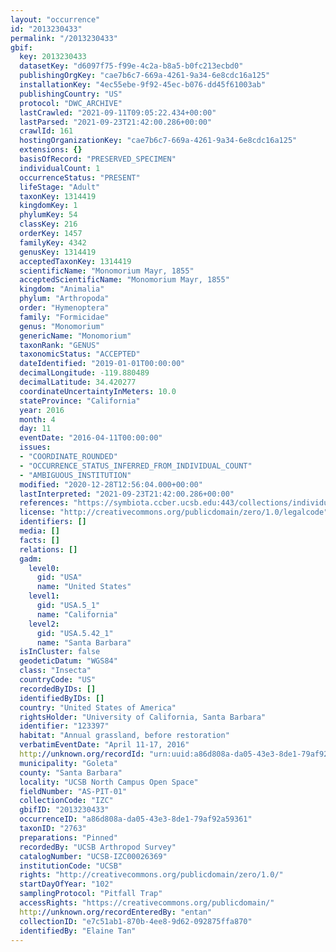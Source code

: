 ```yaml
---
layout: "occurrence"
id: "2013230433"
permalink: "/2013230433"
gbif:
  key: 2013230433
  datasetKey: "d6097f75-f99e-4c2a-b8a5-b0fc213ecbd0"
  publishingOrgKey: "cae7b6c7-669a-4261-9a34-6e8cdc16a125"
  installationKey: "4ec55ebe-9f92-45ec-b076-dd45f61003ab"
  publishingCountry: "US"
  protocol: "DWC_ARCHIVE"
  lastCrawled: "2021-09-11T09:05:22.434+00:00"
  lastParsed: "2021-09-23T21:42:00.286+00:00"
  crawlId: 161
  hostingOrganizationKey: "cae7b6c7-669a-4261-9a34-6e8cdc16a125"
  extensions: {}
  basisOfRecord: "PRESERVED_SPECIMEN"
  individualCount: 1
  occurrenceStatus: "PRESENT"
  lifeStage: "Adult"
  taxonKey: 1314419
  kingdomKey: 1
  phylumKey: 54
  classKey: 216
  orderKey: 1457
  familyKey: 4342
  genusKey: 1314419
  acceptedTaxonKey: 1314419
  scientificName: "Monomorium Mayr, 1855"
  acceptedScientificName: "Monomorium Mayr, 1855"
  kingdom: "Animalia"
  phylum: "Arthropoda"
  order: "Hymenoptera"
  family: "Formicidae"
  genus: "Monomorium"
  genericName: "Monomorium"
  taxonRank: "GENUS"
  taxonomicStatus: "ACCEPTED"
  dateIdentified: "2019-01-01T00:00:00"
  decimalLongitude: -119.880489
  decimalLatitude: 34.420277
  coordinateUncertaintyInMeters: 10.0
  stateProvince: "California"
  year: 2016
  month: 4
  day: 11
  eventDate: "2016-04-11T00:00:00"
  issues:
  - "COORDINATE_ROUNDED"
  - "OCCURRENCE_STATUS_INFERRED_FROM_INDIVIDUAL_COUNT"
  - "AMBIGUOUS_INSTITUTION"
  modified: "2020-12-28T12:56:04.000+00:00"
  lastInterpreted: "2021-09-23T21:42:00.286+00:00"
  references: "https://symbiota.ccber.ucsb.edu:443/collections/individual/index.php?occid=123397"
  license: "http://creativecommons.org/publicdomain/zero/1.0/legalcode"
  identifiers: []
  media: []
  facts: []
  relations: []
  gadm:
    level0:
      gid: "USA"
      name: "United States"
    level1:
      gid: "USA.5_1"
      name: "California"
    level2:
      gid: "USA.5.42_1"
      name: "Santa Barbara"
  isInCluster: false
  geodeticDatum: "WGS84"
  class: "Insecta"
  countryCode: "US"
  recordedByIDs: []
  identifiedByIDs: []
  country: "United States of America"
  rightsHolder: "University of California, Santa Barbara"
  identifier: "123397"
  habitat: "Annual grassland, before restoration"
  verbatimEventDate: "April 11-17, 2016"
  http://unknown.org/recordId: "urn:uuid:a86d808a-da05-43e3-8de1-79af92a59361"
  municipality: "Goleta"
  county: "Santa Barbara"
  locality: "UCSB North Campus Open Space"
  fieldNumber: "AS-PIT-01"
  collectionCode: "IZC"
  gbifID: "2013230433"
  occurrenceID: "a86d808a-da05-43e3-8de1-79af92a59361"
  taxonID: "2763"
  preparations: "Pinned"
  recordedBy: "UCSB Arthropod Survey"
  catalogNumber: "UCSB-IZC00026369"
  institutionCode: "UCSB"
  rights: "http://creativecommons.org/publicdomain/zero/1.0/"
  startDayOfYear: "102"
  samplingProtocol: "Pitfall Trap"
  accessRights: "https://creativecommons.org/publicdomain/"
  http://unknown.org/recordEnteredBy: "entan"
  collectionID: "e7c51ab1-870b-4ee8-9d62-092875ffa870"
  identifiedBy: "Elaine Tan"
---
```

